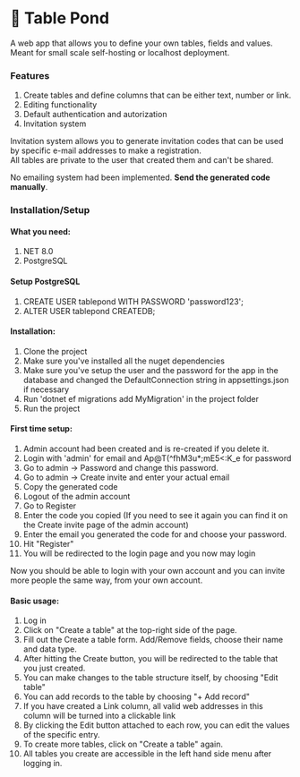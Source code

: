 # 🐸 Table Pond
A web app that allows you to define your own tables, fields and values.  
Meant for small scale self-hosting or localhost deployment.  

### Features
1. Create tables and define columns that can be either text, number or link.
2. Editing functionality
3. Default authentication and autorization
4. Invitation system

Invitation system allows you to generate invitation codes that can be used by specific e-mail addresses to make a registration.  
All tables are private to the user that created them and can't be shared.

No emailing system had been implemented. **Send the generated code manually**.

### Installation/Setup

#### What you need:
1. NET 8.0
2. PostgreSQL

#### Setup PostgreSQL
1. CREATE USER tablepond WITH PASSWORD 'password123';
2. ALTER USER tablepond CREATEDB;

#### Installation:
1. Clone the project
2. Make sure you've installed all the nuget dependencies
3. Make sure you've setup the user and the password for the app in the database and changed the DefaultConnection string in appsettings.json if necessary
4. Run 'dotnet ef migrations add MyMigration' in the project folder
5. Run the project

#### First time setup:
1. Admin account had been created and is re-created if you delete it.
2. Login with 'admin' for email and Ap@T(^fhM3u*;mE5<:K_e for password
3. Go to admin -> Password and change this password.
4. Go to admin -> Create invite and enter your actual email
5. Copy the generated code
6. Logout of the admin account
7. Go to Register
8. Enter the code you copied (If you need to see it again you can find it on the Create invite page of the admin account)
9. Enter the email you generated the code for and choose your password.
10. Hit "Register"
11. You will be redirected to the login page and you now may login

Now you should be able to login with your own account and you can invite more people the same way, from your own account.

#### Basic usage:
1. Log in
2. Click on "Create a table" at the top-right side of the page.
3. Fill out the Create a table form. Add/Remove fields, choose their name and data type.
4. After hitting the Create button, you will be redirected to the table that you just created.
5. You can make changes to the table structure itself, by choosing "Edit table"
6. You can add records to the table by choosing "+ Add record"
7. If you have created a Link column, all valid web addresses in this column will be turned into a clickable link
8. By clicking the Edit button attached to each row, you can edit the values of the specific entry.
9. To create more tables, click on "Create a table" again.
10. All tables you create are accessible in the left hand side menu after logging in.

